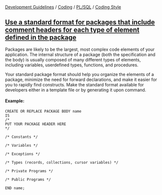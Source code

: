 [Development Guidelines](../../../../README.md) / [Coding](../../../../README.md#coding) / [PL/SQL](../../../../README.md#coding_pl_sql) / [Coding Style](../../../../doc/coding/pl_sql/coding_style.md)

## [Use a standard format for packages that include comment headers for each type of element defined in the package](../../../../doc/coding/pl_sql/coding_style.md#PackageStandard)

Packages are likely to be the largest, most complex code elements of your application. The internal structure of a package (both the specification and the body) is usually composed of many different types of elements, including variables, userdefined types, functions, and procedures.

Your standard package format should help you organize the elements of a package, minimize the need for forward declarations, and make it easier for you to rapidly find constructs. Make the standard format available for developers either in a template file or by generating it upon command.

#### Example:

```PLSQL
CREATE OR REPLACE PACKAGE BODY name
IS
/*
PUT YOUR PACKAGE HEADER HERE
*/

/* Constants */

/* Variables */

/* Exceptions */

/* Types (records, collections, cursor variables) */

/* Private Programs */

/* Public Programs */

END name;
```
